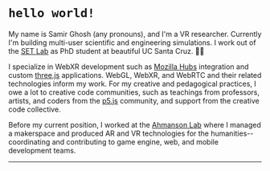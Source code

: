 # `hello world!`
My name is Samir Ghosh (any pronouns), and I'm a VR researcher. Currently I'm building multi-user scientific and engineering simulations. I work out of the [SET Lab](https://setlab.soe.ucsc.edu/) as PhD student at beautiful UC Santa Cruz. 🌊🌲 

I specialize in WebXR development such as [Mozilla Hubs](https://hubs.mozilla.com/) integration and custom [three.js](https://threejs.org/) applications. WebGL, WebXR, and WebRTC and their related technologies inform my work. For my creative and pedagogical practices, I owe a lot to creative code communities, such as teachings from professors, artists, and coders from the [p5.js](https://p5js.org/) community, and support from the creative code collective.

Before my current position, I worked at the [Ahmanson Lab](https://polymathic.usc.edu/ahmanson-lab) where I managed a makerspace and produced AR and VR technologies for the humanities-- coordinating and contributing to game engine, web, and mobile development teams.
***
